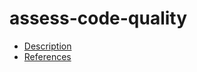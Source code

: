 # assess-code-quality

- [Description](https://github.com/bakdata/ci-templates/tree/main/docs/descriptions/actions/java-gradle-assess-code-quality)
- [References](https://github.com/bakdata/ci-templates/tree/main/docs/references/actions/java-gradle-assess-code-quality)

